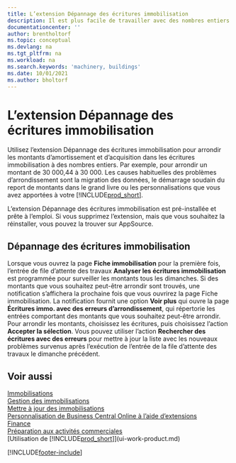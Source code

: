 ```yaml
---
title: L’extension Dépannage des écritures immobilisation
description: Il est plus facile de travailler avec des nombres entiers. Utilisez cette extension pour arrondir les montants des immobilisations dans le livre immobilisations.
documentationcenter: ''
author: brentholtorf
ms.topic: conceptual
ms.devlang: na
ms.tgt_pltfrm: na
ms.workload: na
ms.search.keywords: 'machinery, buildings'
ms.date: 10/01/2021
ms.author: bholtorf
---
```

# <a name="the-troubleshooting-fa-ledger-entries-extension" />L’extension Dépannage des écritures immobilisation
Utilisez l’extension Dépannage des écritures immobilisation pour arrondir les montants d’amortissement et d’acquisition dans les écritures immobilisation à des nombres entiers. Par exemple, pour arrondir un montant de 30 000,44 à 30 000. Les causes habituelles des problèmes d’arrondissement sont la migration des données, le démarrage soudain du report de montants dans le grand livre ou les personnalisations que vous avez apportées à votre [!INCLUDE[prod_short](includes/prod_short.md)].

L’extension Dépannage des écritures immobilisation est pré-installée et prête à l’emploi. Si vous supprimez l’extension, mais que vous souhaitez la réinstaller, vous pouvez la trouver sur AppSource.

## <a name="troubleshooting-fixed-asset-ledger-entries" />Dépannage des écritures immobilisation
Lorsque vous ouvrez la page **Fiche immobilisation** pour la première fois, l’entrée de file d’attente des travaux **Analyser les écritures immobilisation** est programmée pour surveiller les montants tous les dimanches. Si des montants que vous souhaitez peut-être arrondir sont trouvés, une notification s’affichera la prochaine fois que vous ouvrirez la page Fiche immobilisation. La notification fournit une option **Voir plus** qui ouvre la page **Écritures immo. avec des erreurs d’arrondissement**, qui répertorie les entrées comportant des montants que vous souhaitez peut-être arrondir. Pour arrondir les montants, choisissez les écritures, puis choisissez l’action **Accepter la sélection**. Vous pouvez utiliser l’action **Rechercher des écritures avec des erreurs** pour mettre à jour la liste avec les nouveaux problèmes survenus après l’exécution de l’entrée de la file d’attente des travaux le dimanche précédent.

## <a name="see-also" />Voir aussi
[Immobilisations](fa-manage.md)  
[Gestion des immobilisations](fa-manage.md)  
[Mettre à jour des immobilisations](fa-how-maintain.md)  
[Personnalisation de Business Central Online à l’aide d’extensions](ui-extensions.md)  
[Finance](finance.md)  
[Préparation aux activités commerciales](ui-get-ready-business.md)  
[Utilisation de [!INCLUDE[prod_short](includes/prod_short.md)]](ui-work-product.md)  


[!INCLUDE[footer-include](includes/footer-banner.md)]



